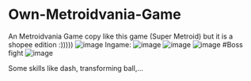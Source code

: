 # Own-Metroidvania-Game
An Metroidvania Game copy like this game (Super Metroid) but it is a shopee edition :)))))
![image](https://github.com/nhd3009/Metroidvania-Game/assets/90162574/d7f57f53-a0e2-4a7b-b0f2-ef721ba10ff8)
Ingame:
![image](https://github.com/nhd3009/Metroidvania-Game/assets/90162574/cdc8594c-8140-43d8-94ff-987d913ef7df)
![image](https://github.com/nhd3009/Metroidvania-Game/assets/90162574/a16752a4-5228-473f-a5cd-083d9e1893bf)
![image](https://github.com/nhd3009/Metroidvania-Game/assets/90162574/556ef812-96d3-469b-9a52-87c785a3a050)
#Boss fight
![image](https://github.com/nhd3009/Metroidvania-Game/assets/90162574/e779a052-6e1a-42c9-9f73-22a478b92f30)

Some skills like dash, transforming ball,...
